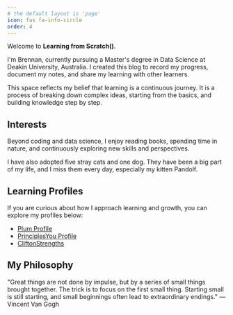 ```yaml
---
# the default layout is 'page'
icon: fas fa-info-circle
order: 4
---
```


Welcome to **Learning from Scratch()**.

I'm Brennan, currently pursuing a Master's degree in Data Science at Deakin University, Australia. I created this blog to record my progress, document my notes, and share my learning with other learners.

This space reflects my belief that learning is a continuous journey. It is a process of breaking down complex ideas, starting from the basics, and building knowledge step by step.

## Interests

Beyond coding and data science, I enjoy reading books, spending time in nature, and continuously exploring new skills and perspectives.

I have also adopted five stray cats and one dog. They have been a big part of my life, and I miss them every day, especially my kitten Pandolf.

## Learning Profiles

If you are curious about how I approach learning and growth, you can explore my profiles below:

- <a href="https://secure.plum.io/fp/5EmX1fP_q4LqCw6fGfZ1aw" target="_blank">Plum Profile</a>
- <a href="https://principlesyou.com/share/RLWZm6e-oJOT0X8" target="_blank">PrinciplesYou Profile</a>
- <a href="https://www.gallup.com/cliftonstrengths/en/252293/learner-theme.aspx#utm_source=social&utm_medium=dashboard_sharing&utm_content=cliftonstrengths" target="_blank">CliftonStrengths</a>

## My Philosophy

"Great things are not done by impulse, but by a series of small things brought together. The trick is to focus on the first small thing. Starting small is still starting, and small beginnings often lead to extraordinary endings."
— Vincent Van Gogh
